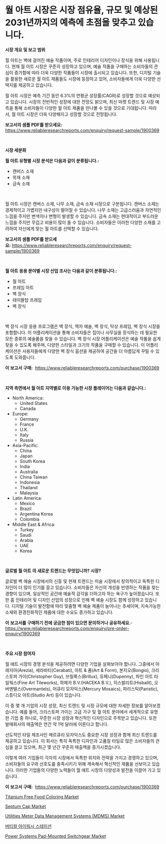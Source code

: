 <p><h1>월 아트 시장은 시장 점유율, 규모 및 예상된 2031년까지의 예측에 초점을 맞추고 있습니다.</h1></p><p><strong>시장 개요 및 보고 범위</strong></p>
<p><p>월 아트는 벽에 걸어진 예술 작품이며, 주로 인테리어 디자인이나 장식을 위해 사용됩니다. 현재 월 아트 시장은 꾸준히 성장하고 있으며, 예술 작품을 구매하는 소비자들의 관심이 증가함에 따라 더욱 다양한 작품들이 시장에 출시되고 있습니다. 또한, 디지털 기술을 활용한 새로운 월 아트 제품들도 시장에 등장하고 있어, 소비자들에게 더욱 다양한 선택지를 제공하고 있습니다.</p><p>월 아트 시장은 예측 기간 동안 6.3%의 연평균 성장률(CAGR)로 성장할 것으로 예상되고 있습니다. 시장의 전반적인 성장에 대한 전망도 밝으며, 최신 마켓 트렌드 및 시장 예측을 통해 소비자들이 다양한 월 아트 제품을 만나볼 수 있을 것으로 기대됩니다. 따라서, 월 아트 시장은 더욱 다양해지고 성장할 것으로 전망됩니다.</p></p>
<p><strong>보고서의 샘플 PDF를 받으세요:</strong> <a href="https://www.reliableresearchreports.com/enquiry/request-sample/1900369">https://www.reliableresearchreports.com/enquiry/request-sample/1900369</a></p>
<p>&nbsp;</p>
<p><strong>시장 세분화</strong></p>
<p><strong>월 아트 유형별 시장 분석은 다음과 같이 분류됩니다.:</strong></p>
<p><ul><li>캔버스 소재</li><li>목재 소재</li><li>금속 소재</li></ul></p>
<p>&nbsp;</p>
<p><p>월 아트 시장은 캔버스 소재, 나무 소재, 금속 소재 시장으로 구분됩니다. 캔버스 소재는 경제적이고 가볍지만 내구성이 떨어질 수 있습니다. 나무 소재는 고급스러움과 자연적인 느낌을 주지만 변색이나 변형이 발생할 수 있습니다. 금속 소재는 현대적이고 부드러운 느낌을 주지만 무겁고 비용이 많이 들 수 있습니다. 소비자들은 이러한 다양한 소재를 고려하여 자신에게 맞는 월 아트를 선택할 수 있습니다.</p></p>
<p><strong>보고서의 샘플 PDF를 받으세요:</strong>&nbsp;<a href="https://www.reliableresearchreports.com/enquiry/request-sample/1900369">https://www.reliableresearchreports.com/enquiry/request-sample/1900369</a></p>
<p>&nbsp;</p>
<p><strong> 월 아트 응용 분야별 시장 산업 조사는 다음과 같이 분류됩니다.:</strong></p>
<p><ul><li>월 아트</li><li>프레임 아트</li><li>벽 장식</li><li>테이블탑 프레임</li><li>벽 장식</li></ul></p>
<p>&nbsp;</p>
<p><p>벽 장식 시장 응용 프로그램은 벽 장식, 액자 예술, 벽 장식, 탁상 프레임, 벽 장식 시장을 포함합니다. 이 어플리케이션을 통해 소비자들은 집이나 사무실을 장식하는 데 필요한 모든 종류의 예술품을 찾을 수 있습니다. 벽 장식 시장 어플리케이션은 예술 작품을 쉽게 찾을 수 있도록 해주며, 다양한 스타일과 크기의 작품을 구매할 수 있습니다. 이 어플리케이션은 사용자들에게 다양한 벽 장식 옵션을 제공하여 공간을 더 아름답게 꾸밀 수 있도록 도와줍니다.</p></p>
<p><strong>이 보고서 구매:</strong>&nbsp; <a href="https://www.reliableresearchreports.com/purchase/1900369">https://www.reliableresearchreports.com/purchase/1900369</a></p>
<p>&nbsp;</p>
<p><strong>지역 측면에서 월 아트 지역별로 이용 가능한 시장 플레이어는 다음과 같습니다.:</strong></p>
<p><ul>
    <li>
        North America:
        <ul>
            <li>United States</li>
            <li>Canada</li>
        </ul>
    </li>
    <li>
        Europe:
        <ul>
            <li>Germany</li>
            <li>France</li>
            <li>U.K.</li>
            <li>Italy</li>
            <li>Russia</li>
        </ul>
    </li>
    <li>
        Asia-Pacific:
        <ul>
            <li>China</li>
            <li>Japan</li>
            <li>South Korea</li>
            <li>India</li>
            <li>Australia</li>
            <li>China Taiwan</li>
            <li>Indonesia</li>
            <li>Thailand</li>
            <li>Malaysia</li>
        </ul>
    </li>
    <li>
        Latin America:
        <ul>
            <li>Mexico</li>
            <li>Brazil</li>
            <li>Argentina Korea</li>
            <li>Colombia</li>
        </ul>
    </li>
    <li>
        Middle East & Africa:
        <ul>
            <li>Turkey</li>
            <li>Saudi</li>
            <li>Arabia</li>
            <li>UAE</li>
            <li>Korea</li>
        </ul>
    </li>
    </ul></p>
<p>&nbsp;</p>
<p><strong>글로벌 월 아트 의 새로운 트렌드는 무엇입니까? 시장?</strong></p>
<p><p>글로벌 벽 예술 시장에서의 신흥 및 현재 트렌드는 미술 시장에서 창의적이고 독특한 디자인이 더 많이 인기를 끌고 있습니다. 소비자들은 자신의 개성을 반영하는 작품을 찾는 경향이 있으며, 일상적인 공간에 예술적 감각을 더하고자 하는 욕구가 높아졌습니다. 또한 홈 인테리어 및 디자인 산업의 성장으로 인해 벽 예술 시장도 함께 성장하고 있습니다. 디지털 기술이 발전함에 따라 맞춤형 벽 예술 제품이 늘어나는 추세이며, 지속가능한 소재와 환경친화적인 제품에 대한 수요도 증가하고 있습니다.</p></p>
<p><strong>이 보고서를 구매하기 전에 궁금한 점이 있으면 문의하거나 공유하세요.</strong>- <a href="https://www.reliableresearchreports.com/enquiry/pre-order-enquiry/1900369">https://www.reliableresearchreports.com/enquiry/pre-order-enquiry/1900369</a></p>
<p>&nbsp;</p>
<p><strong>주요 시장 참여자</strong></p>
<p><p>월 애트 시장의 경쟁 분석을 제공하려면 다양한 기업을 살펴보아야 합니다. 그중에서 아레지아(Arezia), 세라바티(Cerabati), 아트 & 폼(Art & Form), 본지오(Bongio), 크리스토퍼 가이(Christopher Guy), 브릴룩스(Brillux), 듀페니(Dupenny), 파인 아트 타일웍스(Fine Art Tileworks), 하체카 B.V.(HACEKA B.V.), 히스발리트(Hisbalit), 오버멘텔스(Overmantels), 머큐리 모자익스(Mercury Mosaics), 파리스틱(Paristic), 스튜디오 아트(Studio Art) 등이 있습니다.</p><p>이 중 몇 개 기업의 시장 성장, 최신 트렌드 및 시장 규모에 대한 자세한 정보를 알아보겠습니다. 예를 들어, 크리스토퍼 가이는 고급 가구 및 월 아트 분야에서 세계적으로 유명한 기업 중 하나로, 꾸준한 시장 성장과 혁신적인 디자인으로 주목받고 있습니다. 또한 발매회사의 매출액은 연간 약 1억 달러에 이른다고 합니다.</p><p>선도적인 타일 제조사인 메르큐리 모자익스도 중요한 시장 성장과 함께 최신 트렌드를 제공하고 있습니다. 이 회사는 특히 독특한 디자인과 고품질 타일로 많은 소비자들의 관심을 끌고 있으며, 최근 몇 년간 꾸준히 매출액을 증가시켰습니다.</p><p>이렇게 여러 기업들이 각자의 시장에서 독특한 위치와 전략을 가지고 경쟁하고 있으며, 소비자들의 요구와 선호도를 충족시키기 위해 계속해서 혁신적인 제품을 선보이고 있습니다. 이러한 기업들의 다양한 노력들이 월 애트 시장의 다양성과 발전을 이끌어 가고 있습니다.</p></p>
<p><strong>이 보고서 구매:</strong>&nbsp;&nbsp;<a href="https://www.reliableresearchreports.com/purchase/1900369">https://www.reliableresearchreports.com/purchase/1900369</a></p>
<p><p><a href="https://view.publitas.com/reportprime-1/titanium-free-food-coloring-market-dynamics-2024-2031-also-about-its-market-trends-projections-and-opportunities/">Titanium Free Food Coloring Market</a></p><p><a href="https://ivy-potential-64b.notion.site/Septum-Cap-Market-with-the-goal-of-estimating-the-market-size-and-future-growth-potential-of-various-9de2f9c6298f4e879f586f5ebbc6d19b">Septum Cap Market</a></p><p><a href="https://issuu.com/reportprime-2/docs/utilities-meter-data-management-systems-mdms-marke">Utilities Meter Data Management Systems (MDMS) Market</a></p><p><a href="https://medium.com/@wallacbahrtyinger567686/%EC%88%98%EC%A7%81%EC%8B%9D-%EC%95%88%EC%95%88%EC%84%B8%EC%B2%99%EA%B8%B0-%EC%8B%9C%EC%9E%A5-%EC%9C%A0%ED%98%95-%EC%9D%91%EC%9A%A9-%EB%B0%8F-%EC%A7%80%EB%A6%AC%ED%95%99%EC%97%90-%EB%8C%80%ED%95%9C-%ED%8F%AC%EA%B4%84%EC%A0%81%EC%9D%B8-%ED%8F%89%EA%B0%80-65f2170d95ed">버티컬 아이워시 스테이션</a></p><p><a href="https://issuu.com/reportprime-2/docs/power-systems-pad-mounted-switchgear-market-size-2">Power Systems Pad-Mounted Switchgear Market</a></p></p>
